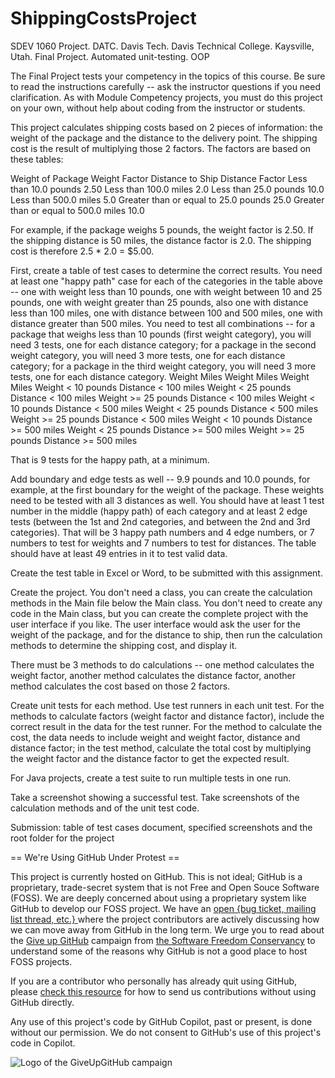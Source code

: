 # ShippingCostsProject
SDEV 1060 Project. DATC. Davis Tech. Davis Technical College. Kaysville, Utah. Final Project. Automated unit-testing. OOP

The Final Project tests your competency in the topics of this course. Be sure to read the instructions carefully -- ask the instructor questions if you need clarification. As with Module Competency projects, you must do this project on your own, without help about coding from the instructor or students.

This project calculates shipping costs based on 2 pieces of information: the weight of the package and the distance to the delivery point. The shipping cost is the result of multiplying those 2 factors. The factors are based on these tables:


Weight of Package 	                        Weight Factor 		    Distance to Ship 	                        Distance Factor
Less than 10.0 pounds 	                    2.50 		              Less than 100.0 miles 	                  2.0
Less than 25.0 pounds 	                    10.0 		              Less than 500.0 miles 	                  5.0
Greater than or equal to 25.0 pounds 	      25.0 		              Greater than or equal to 500.0 miles 	    10.0

For example, if the package weighs 5 pounds, the weight factor is 2.50. If the shipping distance is 50 miles, the distance factor is 2.0. The shipping cost is therefore 2.5 * 2.0 = $5.00.

First, create a table of test cases to determine the correct results. You need at least one "happy path" case for each of the categories in the table above -- one with weight less than 10 pounds, one with weight between 10 and 25 pounds, one with weight greater than 25 pounds, also one with distance less than 100 miles, one with distance between 100 and 500 miles, one with distance greater than 500 miles. You need to test all combinations -- for a package that weighs less than 10 pounds (first weight category), you will need 3 tests, one for each distance category; for a package in the second weight category, you will need 3 more tests, one for each distance category; for a package in the third weight category, you will need 3 more tests, one for each distance category. 
Weight 	             Miles 	                  Weight 	            Miles 	                Weight 	              Miles
Weight < 10 pounds 	 Distance < 100 miles 	  Weight < 25 pounds 	Distance < 100 miles 	  Weight >= 25 pounds 	Distance < 100 miles
Weight < 10 pounds 	 Distance < 500 miles 	  Weight < 25 pounds 	Distance < 500 miles 	  Weight >= 25 pounds 	Distance < 500 miles
Weight < 10 pounds 	 Distance >= 500 miles 	  Weight < 25 pounds 	Distance >= 500 miles 	Weight >= 25 pounds 	Distance >= 500 miles

That is 9 tests for the happy path, at a minimum. 

Add boundary and edge tests as well -- 9.9 pounds and 10.0 pounds, for example, at the first boundary for the weight of the package. These weights need to be tested with all 3 distances as well. You should have at least 1 test number in the middle (happy path) of each category and at least 2 edge tests (between the 1st and 2nd categories, and between the 2nd and 3rd categories). That will be 3 happy path numbers and 4 edge numbers, or 7 numbers to test for weights and 7 numbers to test for distances.  The table should have at least 49 entries in it to test valid data.

Create the test table in Excel or Word, to be submitted with this assignment.

Create the project. You don't need a class, you can create the calculation methods in the Main file below the Main class. You don't need to create any code in the Main class, but you can create the complete project with the user interface if you like. The user interface would ask the user for the weight of the package, and for the distance to ship, then run the calculation methods to determine the shipping cost, and display it.

There must be 3 methods to do calculations -- one method calculates the weight factor, another method calculates the distance factor, another method calculates the cost based on those 2 factors.

Create unit tests for each method. Use test runners in each unit test. For the methods to calculate factors (weight factor and distance factor), include the correct result in the data for the test runner. For the method to calculate the cost, the data needs to include weight and weight factor, distance and distance factor; in the test method, calculate the total cost by multiplying the weight factor and the distance factor to get the expected result.

For Java projects, create a test suite to run multiple tests in one run.

Take a screenshot showing a successful test. Take screenshots of the calculation methods and of the unit test code.

 

Submission: table of test cases document, specified screenshots and the root folder for the project

== We're Using GitHub Under Protest ==

This project is currently hosted on GitHub.  This is not ideal; GitHub is a
proprietary, trade-secret system that is not Free and Open Souce Software
(FOSS).  We are deeply concerned about using a proprietary system like GitHub
to develop our FOSS project.  We have an
[open {bug ticket, mailing list thread, etc.} ](INSERT_LINK) where the
project contributors are actively discussing how we can move away from GitHub
in the long term.  We urge you to read about the
[Give up GitHub](https://GiveUpGitHub.org) campaign from
[the Software Freedom Conservancy](https://sfconservancy.org) to understand
some of the reasons why GitHub is not a good place to host FOSS projects.

If you are a contributor who personally has already quit using GitHub, please
[check this resource](INSERT_LINK) for how to send us contributions without
using GitHub directly.

Any use of this project's code by GitHub Copilot, past or present, is done
without our permission.  We do not consent to GitHub's use of this project's
code in Copilot.

![Logo of the GiveUpGitHub campaign](https://sfconservancy.org/img/GiveUpGitHub.png)
